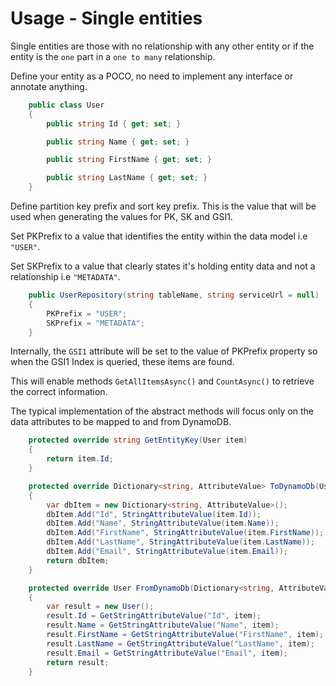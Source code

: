 # Usage - Single entities

Single entities are those with no relationship with any other entity or if the entity is the ```one``` part in a ```one to many``` relationship. 

Define your entity as a POCO, no need to implement any interface or annotate anything.

```cs
    public class User
    {
        public string Id { get; set; }

        public string Name { get; set; }

        public string FirstName { get; set; }

        public string LastName { get; set; }
    }
```

Define partition key prefix and sort key prefix. This is the value that will be used when generating the values for PK, SK and GSI1. 

Set PKPrefix to a value that identifies the entity within the data model i.e ```"USER"```.

Set SKPrefix to a value that clearly states it's holding entity data and not a relationship i.e ```"METADATA"```.

```cs
    public UserRepository(string tableName, string serviceUrl = null) : base(tableName, serviceUrl)
    {
        PKPrefix = "USER";
        SKPrefix = "METADATA";
    }
```

Internally, the ```GSI1``` attribute will be set to the value of PKPrefix property so when the GSI1 Index is queried, these items are found.

This will enable methods ```GetAllItemsAsync()``` and ```CountAsync()``` to retrieve the correct information. 

The typical implementation of the abstract methods will focus only on the data attributes to be mapped to and from DynamoDB.

```cs
    protected override string GetEntityKey(User item)
    {
        return item.Id;
    }
```

```cs
    protected override Dictionary<string, AttributeValue> ToDynamoDb(User item)
    {
        var dbItem = new Dictionary<string, AttributeValue>();        
        dbItem.Add("Id", StringAttributeValue(item.Id));
        dbItem.Add("Name", StringAttributeValue(item.Name));
        dbItem.Add("FirstName", StringAttributeValue(item.FirstName));
        dbItem.Add("LastName", StringAttributeValue(item.LastName));
        dbItem.Add("Email", StringAttributeValue(item.Email));
        return dbItem;
    }
```

```cs
    protected override User FromDynamoDb(Dictionary<string, AttributeValue> item)
    {
        var result = new User();
        result.Id = GetStringAttributeValue("Id", item);
        result.Name = GetStringAttributeValue("Name", item);
        result.FirstName = GetStringAttributeValue("FirstName", item);
        result.LastName = GetStringAttributeValue("LastName", item);
        result.Email = GetStringAttributeValue("Email", item);
        return result;
    }
```